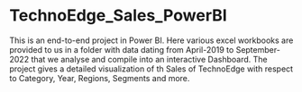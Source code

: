 # TechnoEdge_Sales_PowerBI
This is an end-to-end project in Power BI. Here various excel workbooks are provided to us in a folder with data dating from April-2019 to September-2022 that we analyse and compile into an interactive Dashboard. The project gives a detailed visualization of th Sales of TechnoEdge with respect to Category, Year, Regions, Segments and more.

